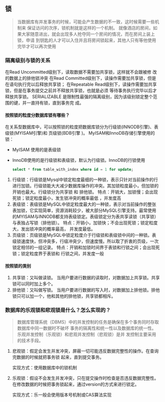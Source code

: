 ## 锁

> 当数据库有并发事务的时候，可能会产生数据的不一致，这时候需要一些机制来
> 保证访问的次序，锁机制就是这样的一个机制。
> 就像酒店的房间，如果大家随意进出，就会出现多人抢夺同一个房间的情况，而在房间上装上锁，申请
> 到钥匙的人才可以入住并且将房间锁起来，其他人只有等他使用完毕才可以再次使用  

### 隔离级别与锁的关系

在Read Uncommitted级别下，读取数据不需要加共享锁，这样就不会跟被修
改的数据上的排他锁冲突
在Read Committed级别下，读操作需要加共享锁，但是在语句执行完以后释放共享锁；
在Repeatable Read级别下，读操作需要加共享锁，但是在事务提交之前并不释放共享锁，也就是必须
等待事务执行完毕以后才释放共享锁。
SERIALIZABLE 是限制性最强的隔离级别，因为该级别锁定整个范围的键，并一直持有锁，直到事务完
成。  

#### 按照锁的粒度分数据库锁有哪些？

在关系型数据库中，可以按照锁的粒度把数据库锁分为行级锁(INNODB引擎)、表级锁(MYISAM引擎)和
页级锁(BDB引擎 )。
MyISAM和InnoDB存储引擎使用的锁：  

- MyISAM 使用的是表级锁

- InnoDB使用的是行级锁和表级锁，默认为行级锁。InnoDB的行锁使用

  ```sql
  select * from table_with_index where id = 1 for update;
  ```

  

1. 行级锁：行级锁是Mysql中锁定粒度最细的一种锁，表示只针对当前操作的行进行加锁。行级锁能大大减少数据库操作的冲突。其加锁粒度最小，但加锁的开销也最大。行级锁分为共享锁 和 排他锁。
   特点：开销大，加锁慢；会出现死锁；锁定粒度最小，发生锁冲突的概率最低 ，并发度高
2. 表级锁：表级锁是MySQL中锁定粒度最大的一种锁，表示对当前操作的整张表加锁，它实现简单，资源消耗较少，被大部分MySQL引擎支持。最常使用的MYISAM与INNODB都支持表级锁定。表级锁定分为表共享读锁（共享锁）与表独占写锁（排他锁）。
   特点：开销小，加锁快；不会出现死锁；锁定粒度大，发出锁冲突的概率最高，
   并发度最低。  
3. 页级锁：页级锁是MySQL中锁定粒度介于行级锁和表级锁中间的一种锁。表级锁速度快，但冲突多，行级冲突少，但速度慢。所以取了折衷的页级，一次锁定相邻的一组记录。
   特点：开销和加锁时间界于表锁和行锁之间；会出现死锁；锁定粒度界于表锁和
   行锁之间，并发度一般  

#### 按照锁的类别

1. 共享锁：又叫做读锁。 当用户要进行数据的读取时，对数据加上共享锁。共享锁可以同时加上多个。  
2. 排他锁：又叫做写锁。 当用户要进行数据的写入时，对数据加上排他锁。排他锁只可以加一个，他和其他的排他锁，共享锁都相斥。  

### 数据库的乐观锁和悲观锁是什么？怎么实现的？  

> 数据库管理系统（DBMS）中的并发控制的任务是确保在多个事务同时存取数据库中同一数据时不破坏
> 事务的隔离性和统一性以及数据库的统一性。乐观并发控制（乐观锁）和悲观并发控制（悲观锁）是并
> 发控制主要采用的技术手段。  

1. 悲观锁：假定会发生并发冲突，屏蔽一切可能违反数据完整性的操作。在查询完数据的时候就把事务锁
   起来，直到提交事务。

   实现方式：使用数据库中的锁机制  

2. 乐观锁：假设不会发生并发冲突，只在提交操作时检查是否违反数据完整性。在修改数据的时候把事务锁起来，通过version的方式来进行锁定。

   实现方式：乐一般会使用版本号机制或CAS算法实现  
